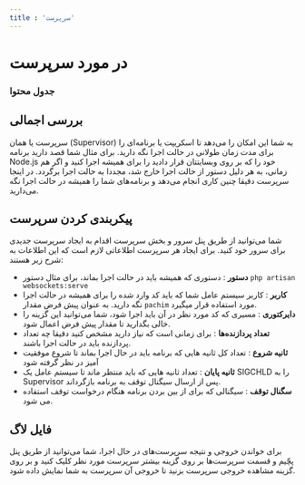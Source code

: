 ```yaml
---
title : 'سرپرست'
---
```


# در مورد سرپرست 

### جدول محتوا 

## بررسی اجمالی 

سرپرست یا همان (Supervisor) به شما این امکان را می‌دهد تا اسکریپت یا برنامه‌ای را برای مدت زمان طولانی در حالت اجرا نگه دارید. برای مثال شما قصد دارید برنامه Node.js خود را که بر روی وبسایتتان قرار دادید را برای همیشه اجرا کنید و اگر هم زمانی، به هر دلیل دستور از حالت اجرا خارج شد، مجددا به حالت اجرا برگردد. در اینجا سرپرست دقیقا چنین کاری انجام می‌دهد و برنامه‌های شما را همیشه در حالت اجرا نگه می‌دارید.

## پیکربندی کردن سرپرست

شما می‌توانید از طریق پنل سرور و بخش سرپرست اقدام به ایجاد سرپرست جدیدی برای سرور خود کنید. برای ایجاد هر سرپرست اطلاعاتی لازم است که این اطلاعات به شرح زیر هستند:

- **دستور** : دستوری که همیشه باید در حالت اجرا بماند، برای مثال دستور `php artisan websockets:serve`
- **کاربر** : کاربر سیستم عامل شما که باید کد وارد شده را برای همیشه در حالت اجرا نگه دارید. به عنوان پیش فرض مقدار `pachim` مورد استفاده قرار میگیرد.
- **دایرکتوری** : مسیری که کد مورد نظر در آن باید اجرا شود، شما می‌توانید این گزینه را خالی بگدارید تا مقدار پیش فرض اعمال شود.
- **تعداد پردازنده‌ها** : برای زمانی است که نیاز دارید مشخص کنید دقیقا چه تعداد پردازنده باید در حالت اجرا باشند.
- **ثانیه شروع** : تعداد کل ثانیه هایی که برنامه باید در حال اجرا بماند تا شروع موفقیت آمیز در نظر گرفته شود
- **ثانیه پایان** : تعداد ثانیه هایی که باید منتظر ماند تا سیستم عامل یک SIGCHLD را به Supervisor پس از ارسال سیگنال توقف به برنامه بازگرداند.
- **سگنال توقف** : سیگنالی که برای از بین بردن برنامه هنگام درخواست توقف استفاده می شود. 
## فایل لاگ

برای خواندن خروجی و نتیجه سرپرست‌های در حال اجرا، شما می‌توانید از طریق پنل پچّیم و قسمت سرپرست‌ها بر روی گزینه بیشتر سرپرست مورد نظر کلیک کنید و بر روی گزینه مشاهده خروجی سرپرست بزنید تا خروجی آن سرپرست به شما نمایش داده شود.

